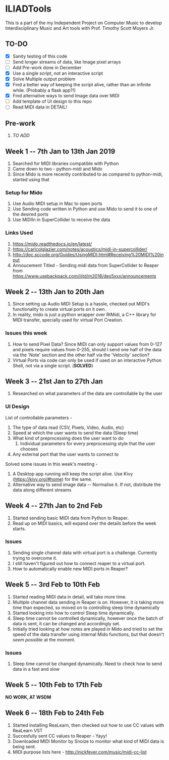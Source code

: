 # ILIADTools
This is a part of the my Independent Project on Computer Music to develop Interdisciplinary Music and Art tools with Prof. Timothy Scott Moyers Jr.

## TO-DO

- [x] Sanity testing of this code
- [ ] Send longer streams of data, like Image pixel arrays
- [ ] Add Pre-work done in December
- [x] Use a single script, not an interactive script
- [x] Solve Multiple output problem
- [x] Find a better way of keeping the script alive, rather than an infinite while. (Probably a flask app?!)
- [x] Find alternative ways to send Image data over MIDI
- [ ] Add template of UI design to this repo
- [ ] Read MIDI data in DETAIL!

## Pre-work

1. _TO ADD_

## Week 1 -- 7th Jan to 13th Jan 2019

1. Searched for MIDI libraries compatible with Python
2. Came down to two - python-midi and Mido
3. Since Mido is more recently contributed to as compared to python-midi, started using that

### Setup for Mido

1. Use Audio MIDI setup in Mac to open ports
2. Use Sending code written in Python and use Mido to send it to one of the desired ports
3. Use MIDIIn in SuperCollider to receive the data

### Links Used 

1. https://mido.readthedocs.io/en/latest/
2. https://carlcolglazier.com/notes/acoustics/midi-in-supercollider/
3. http://doc.sccode.org/Guides/UsingMIDI.html#Receiving%20MIDI%20input
4. Annoucement Titled - Sending midi data from SuperCollider to Reaper from https://www.usebackpack.com/iiitd/m2018/des5xxx/announcements


## Week 2 -- 13th Jan to 20th Jan

1. Since setting up Audio MIDI Setup is a hassle, checked out MIDI's functionality to create virtual ports on it own.
2. In reality, mido is just a python wrapper over RtMidi, a C++ library for MIDI transfer, specially used for virtual Port Creation.

### Issues this week
1. How to send Pixel Data? Since MIDI can only support values from 0-127 and pixels require values from 0-255, should I send one half of the data via the 'Note' section and the other half via the 'Velocity' section?
2. Virtual Ports via code can only be used if used on an interactive Python Shell, not via a single script. (__SOLVED__)

## Week 3 -- 21st Jan to 27th Jan

1. Researched on what parameters of the data are controllable by the user

### UI Design

List of controllable parameters -
1. The type of data read (CSV, Pixels, Video, Audio, etc)
2. Speed at which the user wants to send the data (Sleep time)
3. What kind of preprocessing does the user want to do 
	1. Individual parameters for every preprocessing style that the user chooses
4. Any external port that the user wants to connect to

Solved some issues in this week's meeting - 
1. A Desktop app running will keep the script alive. Use Kivy (https://kivy.org/#home) for the same.
2. Alternative way to send image data -- Normalise it. If not, distribute the data along different streams

## Week 4 -- 27th Jan to 2nd Feb

1. Started sending basic MIDI data from Python to Reaper. 
2. Read up on MIDI basics, will expand over the details before the week starts.

### Issues

1. Sending single channel data with virtual port is a challenge. Currently trying to overcome it.
2. I still haven't figured out how to connect reaper to a virtual port.
3. How to automatically enable new MIDI ports in Reaper?

## Week 5 -- 3rd Feb to 10th Feb

1. Started reading MIDI data in detail, will take more time.
2. Multiple channel data sending in Reaper is on. However, it is taking more time than expected, so moved on to controlling sleep time dynamically
3. Started looking into how to control Sleep time dynamically.
4. Sleep time cannot be controlled dynamically, however once the batch of data is sent, it can be changed and accordingly set.
5. Initially tried looking at how notes are played in Mido and tried to set the speed of the data transfer using internal Mido functions, but that doesn't _seem possible_ at the moment.

### Issues 
1. Sleep time cannot be changed dynamically. Need to check how to send data in a fast and slow 

## Week 5 -- 10th Feb to 17th Feb

__NO WORK, AT WSDM__

## Week 6 -- 18th Feb to 24th Feb

1. Started installing ReaLearn, then checked out how to use CC values with ReaLearn VST
2. Succesfully sent CC values to Reaper - Yayy!
3. Downloaded MIDI Monitor by Snoize to monitor what kind of MIDI data is being sent.
4. MIDI purpose lists here - http://nickfever.com/music/midi-cc-list







